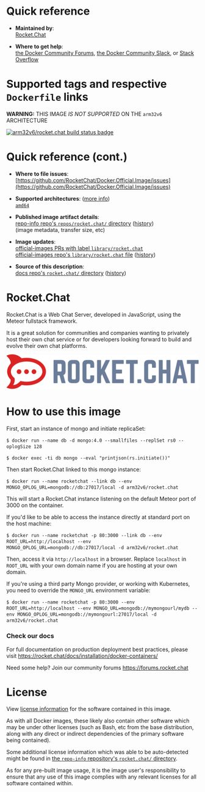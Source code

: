 <!--

********************************************************************************

WARNING:

    DO NOT EDIT "rocket.chat/README.md"

    IT IS AUTO-GENERATED

    (from the other files in "rocket.chat/" combined with a set of templates)

********************************************************************************

-->

# Quick reference

-	**Maintained by**:  
	[Rocket.Chat](https://github.com/RocketChat/Docker.Official.Image)

-	**Where to get help**:  
	[the Docker Community Forums](https://forums.docker.com/), [the Docker Community Slack](http://dockr.ly/slack), or [Stack Overflow](https://stackoverflow.com/search?tab=newest&q=docker)

# Supported tags and respective `Dockerfile` links

**WARNING:** THIS IMAGE *IS NOT SUPPORTED* ON THE `arm32v6` ARCHITECTURE

[![arm32v6/rocket.chat build status badge](https://img.shields.io/jenkins/s/https/doi-janky.infosiftr.net/job/multiarch/job/arm32v6/job/rocket.chat.svg?label=arm32v6/rocket.chat%20%20build%20job)](https://doi-janky.infosiftr.net/job/multiarch/job/arm32v6/job/rocket.chat/)

# Quick reference (cont.)

-	**Where to file issues**:  
	[https://github.com/RocketChat/Docker.Official.Image/issues](https://github.com/RocketChat/Docker.Official.Image/issues)

-	**Supported architectures**: ([more info](https://github.com/docker-library/official-images#architectures-other-than-amd64))  
	[`amd64`](https://hub.docker.com/r/amd64/rocket.chat/)

-	**Published image artifact details**:  
	[repo-info repo's `repos/rocket.chat/` directory](https://github.com/docker-library/repo-info/blob/master/repos/rocket.chat) ([history](https://github.com/docker-library/repo-info/commits/master/repos/rocket.chat))  
	(image metadata, transfer size, etc)

-	**Image updates**:  
	[official-images PRs with label `library/rocket.chat`](https://github.com/docker-library/official-images/pulls?q=label%3Alibrary%2Frocket.chat)  
	[official-images repo's `library/rocket.chat` file](https://github.com/docker-library/official-images/blob/master/library/rocket.chat) ([history](https://github.com/docker-library/official-images/commits/master/library/rocket.chat))

-	**Source of this description**:  
	[docs repo's `rocket.chat/` directory](https://github.com/docker-library/docs/tree/master/rocket.chat) ([history](https://github.com/docker-library/docs/commits/master/rocket.chat))

# Rocket.Chat

Rocket.Chat is a Web Chat Server, developed in JavaScript, using the Meteor fullstack framework.

It is a great solution for communities and companies wanting to privately host their own chat service or for developers looking forward to build and evolve their own chat platforms.

![logo](https://raw.githubusercontent.com/docker-library/docs/58b1de3ee0d72e7b157fb70a0232e2dd75c9b516/rocket.chat/logo.svg?sanitize=true)

# How to use this image

First, start an instance of mongo and initiate replicaSet:

```console
$ docker run --name db -d mongo:4.0 --smallfiles --replSet rs0 --oplogSize 128
```

```console
$ docker exec -ti db mongo --eval "printjson(rs.initiate())"
```

Then start Rocket.Chat linked to this mongo instance:

```console
$ docker run --name rocketchat --link db --env MONGO_OPLOG_URL=mongodb://db:27017/local -d arm32v6/rocket.chat
```

This will start a Rocket.Chat instance listening on the default Meteor port of 3000 on the container.

If you'd like to be able to access the instance directly at standard port on the host machine:

```console
$ docker run --name rocketchat -p 80:3000 --link db --env ROOT_URL=http://localhost --env MONGO_OPLOG_URL=mongodb://db:27017/local -d arm32v6/rocket.chat
```

Then, access it via `http://localhost` in a browser. Replace `localhost` in `ROOT_URL` with your own domain name if you are hosting at your own domain.

If you're using a third party Mongo provider, or working with Kubernetes, you need to override the `MONGO_URL` environment variable:

```console
$ docker run --name rocketchat -p 80:3000 --env ROOT_URL=http://localhost --env MONGO_URL=mongodb://mymongourl/mydb --env MONGO_OPLOG_URL=mongodb://mymongourl:27017/local -d arm32v6/rocket.chat
```

### Check our docs

For full documentation on production deployment best practices, please visit https://rocket.chat/docs/installation/docker-containers/

Need some help? Join our community forums https://forums.rocket.chat

# License

View [license information](https://github.com/RocketChat/Rocket.Chat/blob/master/LICENSE) for the software contained in this image.

As with all Docker images, these likely also contain other software which may be under other licenses (such as Bash, etc from the base distribution, along with any direct or indirect dependencies of the primary software being contained).

Some additional license information which was able to be auto-detected might be found in [the `repo-info` repository's `rocket.chat/` directory](https://github.com/docker-library/repo-info/tree/master/repos/rocket.chat).

As for any pre-built image usage, it is the image user's responsibility to ensure that any use of this image complies with any relevant licenses for all software contained within.
